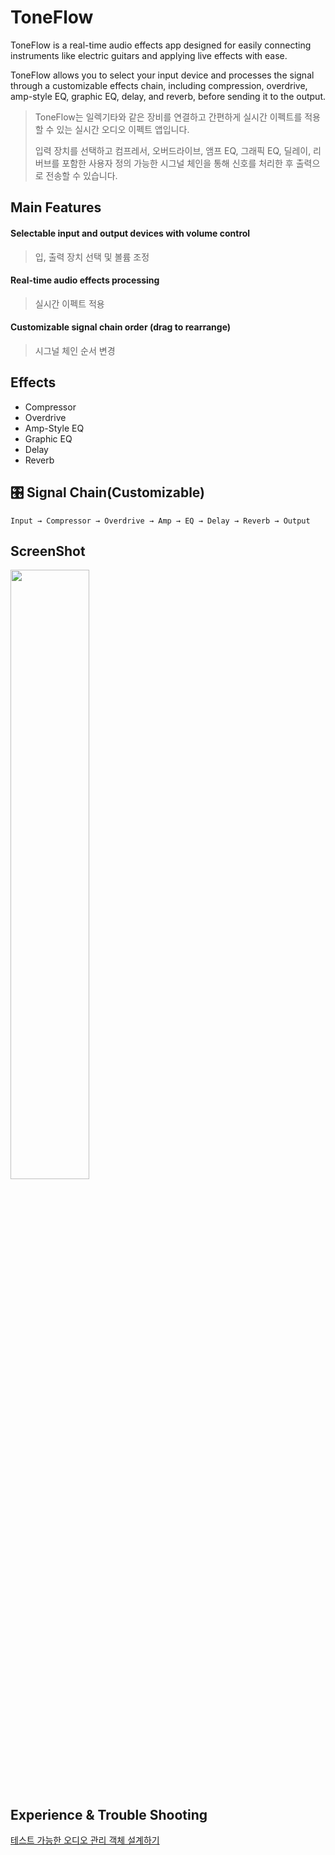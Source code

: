 # ToneFlow

ToneFlow is a real-time audio effects app designed for easily connecting instruments like electric guitars and applying live effects with ease.

ToneFlow allows you to select your input device and processes the signal through a customizable effects chain, including compression, overdrive, amp-style EQ, graphic EQ, delay, and reverb, before sending it to the output.

> ToneFlow는 일렉기타와 같은 장비를 연결하고 간편하게 실시간 이펙트를 적용할 수 있는 실시간 오디오 이펙트 앱입니다.
>
> 입력 장치를 선택하고 컴프레서, 오버드라이브, 앰프 EQ, 그래픽 EQ, 딜레이, 리버브를 포함한 사용자 정의 가능한 시그널 체인을 통해 신호를 처리한 후 출력으로 전송할 수 있습니다.

## Main Features

#### Selectable input and output devices with volume control
> 입, 출력 장치 선택 및 볼륨 조정
  
#### Real-time audio effects processing
> 실시간 이펙트 적용

#### Customizable signal chain order (drag to rearrange)
> 시그널 체인 순서 변경

## Effects
- Compressor
- Overdrive
- Amp-Style EQ
- Graphic EQ
- Delay
- Reverb

## 🎛 Signal Chain(Customizable)

`Input → Compressor → Overdrive → Amp → EQ → Delay → Reverb → Output`

## ScreenShot

<img src="https://github.com/user-attachments/assets/ad96f533-ed0f-4b0b-a4b3-1c0b70bbce4e" width=50%>

## Experience & Trouble Shooting

[테스트 가능한 오디오 관리 객체 설계하기
](https://github.com/youn9k/ToneFlow/wiki/%ED%85%8C%EC%8A%A4%ED%8A%B8-%EA%B0%80%EB%8A%A5%ED%95%9C-%EC%98%A4%EB%94%94%EC%98%A4-%EA%B4%80%EB%A6%AC-%EA%B0%9D%EC%B2%B4-%EC%84%A4%EA%B3%84%ED%95%98%EA%B8%B0)
